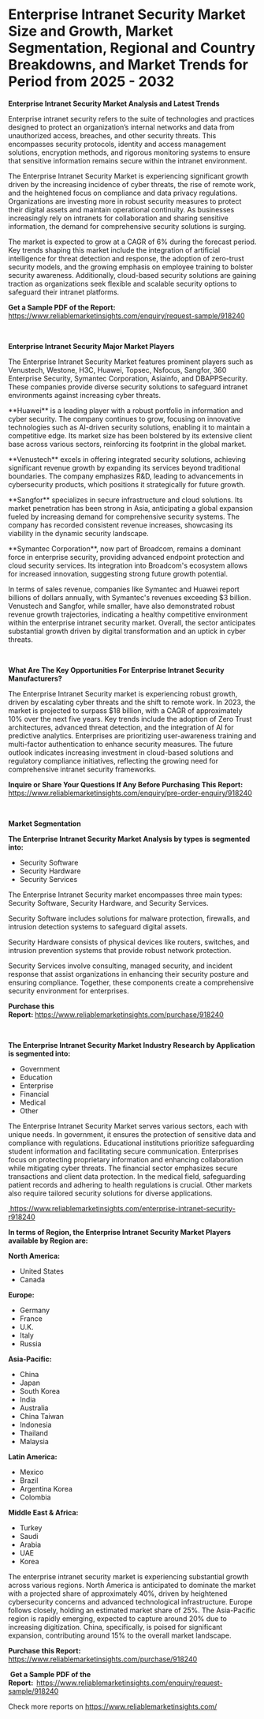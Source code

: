 <p><h1>Enterprise Intranet Security Market Size and Growth, Market Segmentation, Regional and Country Breakdowns, and Market Trends for Period from 2025 -  2032</h1></p><p><strong>Enterprise Intranet Security Market Analysis and Latest Trends</strong></p>
<p><p>Enterprise intranet security refers to the suite of technologies and practices designed to protect an organization’s internal networks and data from unauthorized access, breaches, and other security threats. This encompasses security protocols, identity and access management solutions, encryption methods, and rigorous monitoring systems to ensure that sensitive information remains secure within the intranet environment.</p><p>The Enterprise Intranet Security Market is experiencing significant growth driven by the increasing incidence of cyber threats, the rise of remote work, and the heightened focus on compliance and data privacy regulations. Organizations are investing more in robust security measures to protect their digital assets and maintain operational continuity. As businesses increasingly rely on intranets for collaboration and sharing sensitive information, the demand for comprehensive security solutions is surging.</p><p>The market is expected to grow at a CAGR of 6% during the forecast period. Key trends shaping this market include the integration of artificial intelligence for threat detection and response, the adoption of zero-trust security models, and the growing emphasis on employee training to bolster security awareness. Additionally, cloud-based security solutions are gaining traction as organizations seek flexible and scalable security options to safeguard their intranet platforms.</p></p>
<p><strong>Get a Sample PDF of the Report:&nbsp;</strong> <a href="https://www.reliablemarketinsights.com/enquiry/request-sample/918240?utm_campaign=1835&utm_medium=2&utm_source=Github&utm_content=ia&utm_term=07032025&utm_id=enterprise-intranet-security">https://www.reliablemarketinsights.com/enquiry/request-sample/918240</a></p>
<p>&nbsp;</p>
<p><strong>Enterprise Intranet Security Major Market Players</strong></p>
<p><p>The Enterprise Intranet Security Market features prominent players such as Venustech, Westone, H3C, Huawei, Topsec, Nsfocus, Sangfor, 360 Enterprise Security, Symantec Corporation, Asiainfo, and DBAPPSecurity. These companies provide diverse security solutions to safeguard intranet environments against increasing cyber threats.</p><p>**Huawei** is a leading player with a robust portfolio in information and cyber security. The company continues to grow, focusing on innovative technologies such as AI-driven security solutions, enabling it to maintain a competitive edge. Its market size has been bolstered by its extensive client base across various sectors, reinforcing its footprint in the global market.</p><p>**Venustech** excels in offering integrated security solutions, achieving significant revenue growth by expanding its services beyond traditional boundaries. The company emphasizes R&D, leading to advancements in cybersecurity products, which positions it strategically for future growth.</p><p>**Sangfor** specializes in secure infrastructure and cloud solutions. Its market penetration has been strong in Asia, anticipating a global expansion fueled by increasing demand for comprehensive security systems. The company has recorded consistent revenue increases, showcasing its viability in the dynamic security landscape.</p><p>**Symantec Corporation**, now part of Broadcom, remains a dominant force in enterprise security, providing advanced endpoint protection and cloud security services. Its integration into Broadcom's ecosystem allows for increased innovation, suggesting strong future growth potential.</p><p>In terms of sales revenue, companies like Symantec and Huawei report billions of dollars annually, with Symantec's revenues exceeding $3 billion. Venustech and Sangfor, while smaller, have also demonstrated robust revenue growth trajectories, indicating a healthy competitive environment within the enterprise intranet security market. Overall, the sector anticipates substantial growth driven by digital transformation and an uptick in cyber threats.</p></p>
<p>&nbsp;</p>
<p><strong>What Are The Key Opportunities For Enterprise Intranet Security Manufacturers?</strong></p>
<p><p>The Enterprise Intranet Security market is experiencing robust growth, driven by escalating cyber threats and the shift to remote work. In 2023, the market is projected to surpass $18 billion, with a CAGR of approximately 10% over the next five years. Key trends include the adoption of Zero Trust architectures, advanced threat detection, and the integration of AI for predictive analytics. Enterprises are prioritizing user-awareness training and multi-factor authentication to enhance security measures. The future outlook indicates increasing investment in cloud-based solutions and regulatory compliance initiatives, reflecting the growing need for comprehensive intranet security frameworks.</p></p>
<p><strong>Inquire or Share Your Questions If Any Before Purchasing This Report:</strong> <a href="https://www.reliablemarketinsights.com/enquiry/pre-order-enquiry/918240?utm_campaign=1835&utm_medium=2&utm_source=Github&utm_content=ia&utm_term=07032025&utm_id=enterprise-intranet-security">https://www.reliablemarketinsights.com/enquiry/pre-order-enquiry/918240</a></p>
<p>&nbsp;</p>
<p><strong>Market Segmentation</strong></p>
<p><strong>The Enterprise Intranet Security Market Analysis by types is segmented into:</strong></p>
<p><ul><li>Security Software</li><li>Security Hardware</li><li>Security Services</li></ul></p>
<p><p>The Enterprise Intranet Security market encompasses three main types: Security Software, Security Hardware, and Security Services. </p><p>Security Software includes solutions for malware protection, firewalls, and intrusion detection systems to safeguard digital assets. </p><p>Security Hardware consists of physical devices like routers, switches, and intrusion prevention systems that provide robust network protection. </p><p>Security Services involve consulting, managed security, and incident response that assist organizations in enhancing their security posture and ensuring compliance. Together, these components create a comprehensive security environment for enterprises.</p></p>
<p><strong>Purchase this Report:&nbsp;</strong><a href="https://www.reliablemarketinsights.com/purchase/918240?utm_campaign=1835&utm_medium=2&utm_source=Github&utm_content=ia&utm_term=07032025&utm_id=enterprise-intranet-security">https://www.reliablemarketinsights.com/purchase/918240</a></p>
<p>&nbsp;</p>
<p><strong>The Enterprise Intranet Security Market Industry Research by Application is segmented into:</strong></p>
<p><ul><li>Government</li><li>Education</li><li>Enterprise</li><li>Financial</li><li>Medical</li><li>Other</li></ul></p>
<p><p>The Enterprise Intranet Security Market serves various sectors, each with unique needs. In government, it ensures the protection of sensitive data and compliance with regulations. Educational institutions prioritize safeguarding student information and facilitating secure communication. Enterprises focus on protecting proprietary information and enhancing collaboration while mitigating cyber threats. The financial sector emphasizes secure transactions and client data protection. In the medical field, safeguarding patient records and adhering to health regulations is crucial. Other markets also require tailored security solutions for diverse applications.</p></p>
<p><a href="https://www.reliablemarketinsights.com/enterprise-intranet-security-r918240?utm_campaign=1835&utm_medium=2&utm_source=Github&utm_content=ia&utm_term=07032025&utm_id=enterprise-intranet-security">&nbsp;https://www.reliablemarketinsights.com/enterprise-intranet-security-r918240</a></p>
<p><strong>In terms of Region, the Enterprise Intranet Security Market Players available by Region are:</strong></p>
<p>
    <p> <strong> North America: </strong>
        <ul>
            <li>United States</li>
            <li>Canada</li>
        </ul>
        </p> 
    <p> <strong> Europe: </strong>
        <ul>
            <li>Germany</li>
            <li>France</li>
            <li>U.K.</li>
            <li>Italy</li>
            <li>Russia</li>
        </ul>
        </p> 
    <p> <strong> Asia-Pacific: </strong>
        <ul>
            <li>China</li>
            <li>Japan</li>
            <li>South Korea</li>
            <li>India</li>
            <li>Australia</li>
            <li>China Taiwan</li>
            <li>Indonesia</li>
            <li>Thailand</li>
            <li>Malaysia</li>
        </ul>
        </p> 
    <p> <strong> Latin America: </strong>
        <ul>
            <li>Mexico</li>
            <li>Brazil</li>
            <li>Argentina Korea</li>
            <li>Colombia</li>
        </ul>
        </p> 
    <p> <strong> Middle East & Africa: </strong>
        <ul>
            <li>Turkey</li>
            <li>Saudi</li>
            <li>Arabia</li>
            <li>UAE</li>
            <li>Korea</li>
        </ul>
    </p>
    </p>
<p><p>The enterprise intranet security market is experiencing substantial growth across various regions. North America is anticipated to dominate the market with a projected share of approximately 40%, driven by heightened cybersecurity concerns and advanced technological infrastructure. Europe follows closely, holding an estimated market share of 25%. The Asia-Pacific region is rapidly emerging, expected to capture around 20% due to increasing digitization. China, specifically, is poised for significant expansion, contributing around 15% to the overall market landscape.</p></p>
<p><strong>Purchase this Report: </strong><a href="https://www.reliablemarketinsights.com/purchase/918240?utm_campaign=1835&utm_medium=2&utm_source=Github&utm_content=ia&utm_term=07032025&utm_id=enterprise-intranet-security">https://www.reliablemarketinsights.com/purchase/918240</a></p>
<p>&nbsp;<strong>Get a Sample PDF of the Report:&nbsp;&nbsp;</strong><a href="https://www.reliablemarketinsights.com/enquiry/request-sample/918240?utm_campaign=1835&utm_medium=2&utm_source=Github&utm_content=ia&utm_term=07032025&utm_id=enterprise-intranet-security">https://www.reliablemarketinsights.com/enquiry/request-sample/918240</a></p>
<p><strong></strong></p>
<p>Check more reports on <a href="https://www.reliablemarketinsights.com/?utm_campaign=1835&utm_medium=2&utm_source=Github&utm_content=ia&utm_term=07032025&utm_id=enterprise-intranet-security">https://www.reliablemarketinsights.com/</a></p>